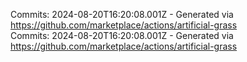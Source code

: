 Commits: 2024-08-20T16:20:08.001Z - Generated via https://github.com/marketplace/actions/artificial-grass
<br>
Commits: 2024-08-20T16:20:08.001Z - Generated via https://github.com/marketplace/actions/artificial-grass
<br>
